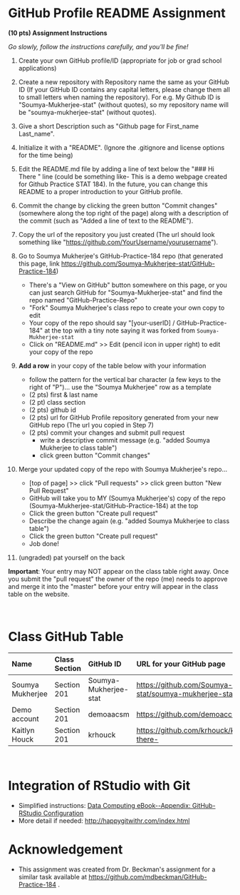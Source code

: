 
# GitHub Profile README Assignment

**(10 pts) Assignment Instructions**

*Go slowly, follow the instructions carefully, and you'll be fine!*

1. Create your own GitHub profile/ID (appropriate for job or grad school applications)  
2. Create a new repository with Repository name the same as your GitHub ID (If your GitHub ID contains any capital letters, please change them all to small letters when naming the repository). For e.g. My Github ID is "Soumya-Mukherjee-stat" (without quotes), so my repository name will be "soumya-mukherjee-stat" (without quotes).
3. Give a short Description such as "Github page for First_name Last_name".
4. Initialize it with a "README". (Ignore the .gitignore and license options for the time being)
5. Edit the README.md file by adding a line of text below the "### Hi There " line (could be something like- This is a demo webpage created for Github Practice STAT 184). In the future, you can change this README to a proper introduction to your GitHub profile.
6. Commit the change by clicking the green button "Commit changes" (somewhere along the top right of the page) along with a description of the commit (such as "Added a line of text to the README").
7. Copy the url of the repository you just created (The url should look something like "https://github.com/YourUsername/yourusername").
8. Go to Soumya Mukherjee's GitHub-Practice-184 repo (that generated this page, link https://github.com/Soumya-Mukherjee-stat/GitHub-Practice-184)  
    - There's a "View on GitHub" button somewhere on this page, or you can just search GitHub for "Soumya-Mukherjee-stat" and find the repo named "GitHub-Practice-Repo"
    - "Fork" Soumya Mukherjee's class repo to create your own copy to edit
    - Your copy of the repo should say "[your-userID] / GitHub-Practice-184" at the top with a tiny note saying it was forked from `Soumya-Mukherjee-stat`
    - Click on "README.md" >> Edit (pencil icon in upper right) to edit your copy of the repo
9. **Add a row** in your copy of the table below with your information 
    - follow the pattern for the vertical bar character (a few keys to the right of "P")... use the "Soumya Mukherjee" row as a template
    - (2 pts) first & last name  
    - (2 pt)  class section
    - (2 pts) github id  
    - (2 pts) url for GitHub Profile repository generated from your new GitHub repo (The url you copied in Step 7)
    - (2 pts) commit your changes and submit pull request
        - write a descriptive commit message (e.g. "added Soumya Mukherjee to class table")
        - click green button "Commit changes"

10. Merge your updated copy of the repo with Soumya Mukherjee's repo...
    - [top of page] >> click "Pull requests" >> click green button "New Pull Request"
    - GitHub will take you to MY (Soumya Mukherjee's) copy of the repo (Soumya-Mukherjee-stat/GitHub-Practice-184) at the top
    - Click the green button "Create pull request"
    - Describe the change again (e.g. "added Soumya Mukherjee to class table")
    - Click the green button "Create pull request"
    - Job done!
11. (ungraded) pat yourself on the back
 
**Important**: Your entry may NOT appear on the class table right away.  Once you submit the "pull request" the owner of the repo (me) needs to approve and merge it into the "master" before your entry will appear in the class table on the website. 

<br>


# Class GitHub Table 

| Name                    | Class Section     | GitHub ID            | URL for your GitHub page                                        |  
|:------------------------|:------------------|:---------------------|:----------------------------------------------------------------|  
| Soumya Mukherjee        | Section 201       | Soumya-Mukherjee-stat| https://github.com/Soumya-Mukherjee-stat/soumya-mukherjee-stat  | 
| Demo account            | Section 201       | demoaacsm            | https://github.com/demoaccsm/demoaccsm                          | 
| Kaitlyn Houck           | Section 201       | krhouck              | https://github.com/krhouck/krhouck#hi-there-           





<br>

# Integration of RStudio with Git

- Simplified instructions: [Data Computing eBook--Appendix: GitHub-RStudio Configuration](https://dtkaplan.github.io/DataComputingEbook/appendix-github-rstudio-configuration.html#appendix-github-rstudio-configuration)  
- More detail if needed: <http://happygitwithr.com/index.html>

# Acknowledgement
- This assignment was created from Dr. Beckman's assignment for a similar task available at https://github.com/mdbeckman/GitHub-Practice-184 .
